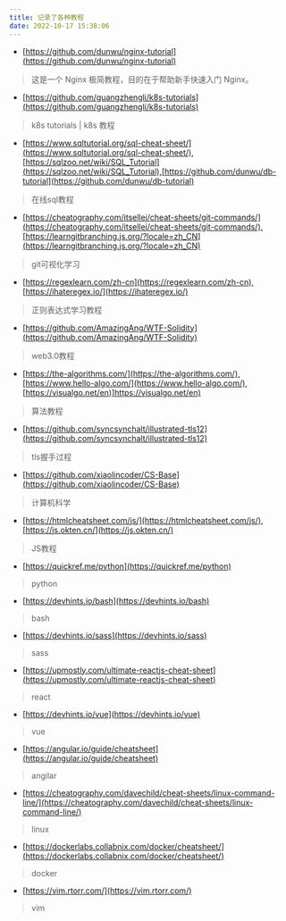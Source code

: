 ```yaml
---
title: 记录了各种教程
date: 2022-10-17 15:38:06
---
```


* [https://github.com/dunwu/nginx-tutorial](https://github.com/dunwu/nginx-tutorial)
> 这是一个 Nginx 极简教程，目的在于帮助新手快速入门 Nginx。

* [https://github.com/guangzhengli/k8s-tutorials](https://github.com/guangzhengli/k8s-tutorials)
> k8s tutorials | k8s 教程

* [https://www.sqltutorial.org/sql-cheat-sheet/](https://www.sqltutorial.org/sql-cheat-sheet/),[https://sqlzoo.net/wiki/SQL_Tutorial](https://sqlzoo.net/wiki/SQL_Tutorial),[https://github.com/dunwu/db-tutorial](https://github.com/dunwu/db-tutorial)
> 在线sql教程

* [https://cheatography.com/itsellej/cheat-sheets/git-commands/](https://cheatography.com/itsellej/cheat-sheets/git-commands/),[https://learngitbranching.js.org/?locale=zh_CN](https://learngitbranching.js.org/?locale=zh_CN)
> git可视化学习

* [https://regexlearn.com/zh-cn](https://regexlearn.com/zh-cn),[https://ihateregex.io/](https://ihateregex.io/)
> 正则表达式学习教程

* [https://github.com/AmazingAng/WTF-Solidity](https://github.com/AmazingAng/WTF-Solidity)
> web3.0教程


* [https://the-algorithms.com/](https://the-algorithms.com/),[https://www.hello-algo.com/](https://www.hello-algo.com/),[https://visualgo.net/en)]https://visualgo.net/en)
> 算法教程

* [https://github.com/syncsynchalt/illustrated-tls12](https://github.com/syncsynchalt/illustrated-tls12)
> tls握手过程

* [https://github.com/xiaolincoder/CS-Base](https://github.com/xiaolincoder/CS-Base)
> 计算机科学

* [https://htmlcheatsheet.com/js/](https://htmlcheatsheet.com/js/),[https://js.okten.cn/](https://js.okten.cn/)
> JS教程

* [https://quickref.me/python](https://quickref.me/python)
> python

* [https://devhints.io/bash](https://devhints.io/bash)
> bash

* [https://devhints.io/sass](https://devhints.io/sass)
> sass

* [https://upmostly.com/ultimate-reactjs-cheat-sheet](https://upmostly.com/ultimate-reactjs-cheat-sheet)
> react

* [https://devhints.io/vue](https://devhints.io/vue)
> vue

* [https://angular.io/guide/cheatsheet](https://angular.io/guide/cheatsheet)
> angilar

* [https://cheatography.com/davechild/cheat-sheets/linux-command-line/](https://cheatography.com/davechild/cheat-sheets/linux-command-line/)
>  linux

* [https://dockerlabs.collabnix.com/docker/cheatsheet/](https://dockerlabs.collabnix.com/docker/cheatsheet/)
> docker

* [https://vim.rtorr.com/](https://vim.rtorr.com/)
> vim
